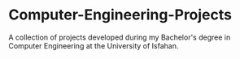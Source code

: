# Computer-Engineering-Projects
A collection of projects developed during my Bachelor's degree in Computer Engineering at the University of Isfahan.
